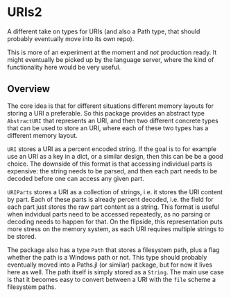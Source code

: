 # URIs2

A different take on types for URIs (and also a Path type, that should probably eventually move into its own repo).

This is more of an experiment at the moment and _not_ production ready. It might eventually be picked up by the language
server, where the kind of functionality here would be very useful.

## Overview

The core idea is that for different situations different memory layouts for storing a URI a preferable. So this package
provides an abstract type `AbstractURI` that represents an URI, and then two different concrete types that can be
used to store an URI, where each of these two types has a different memory layout.

`URI` stores a URI as a percent encoded string. If the goal is to for example use an URI as a key in a dict, or a similar
design, then this can be be a good choice. The downside of this format is that accessing individual parts is expensive:
the string needs to be parsed, and then each part needs to be decoded before one can access any given part.

`URIParts` stores a URI as a collection of strings, i.e. it stores the URI content by part. Each of these parts is
already percent decoded, i.e. the field for each part just stores the raw part content as a string. This format is useful
when indvidual parts need to be accessed repeatedly, as no parsing or decoding needs to happen for that. On the flipside,
this representation puts more stress on the memory system, as each URI requires multiple strings to be stored.

The package also has a type `Path` that stores a filesystem path, plus a flag whether the path is a Windows path or not.
This type should probably eventually moved into a Paths.jl (or similar) package, but for now it lives here as well.
The path itself is simply stored as a `String`. The main use case is that it becomes easy to convert between a URI with
the `file` scheme a filesystem paths.
